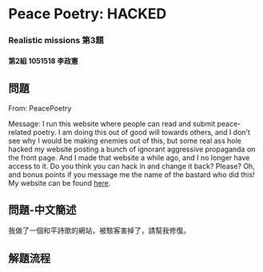 Peace Poetry: HACKED
===
### Realistic missions 第3題
#### 第2組 1051518 李政憲

## 問題

From: PeacePoetry

Message: I run this website where people can read and submit peace-related poetry. I am doing this out of good will towards others, and I don't see why I would be making enemies out of this, but some real ass hole hacked my website posting a bunch of ignorant aggressive propaganda on the front page. And I made that website a while ago, and I no longer have access to it. Do you think you can hack in and change it back? Please? Oh, and bonus points if you message me the name of the bastard who did this!
My website can be found [here](https://www.hackthissite.org/missions/realistic/3/).

## 問題-中文簡述

我做了一個和平詩歌的網站，被駭客害掉了，請幫我修復。

## 解題流程
###
